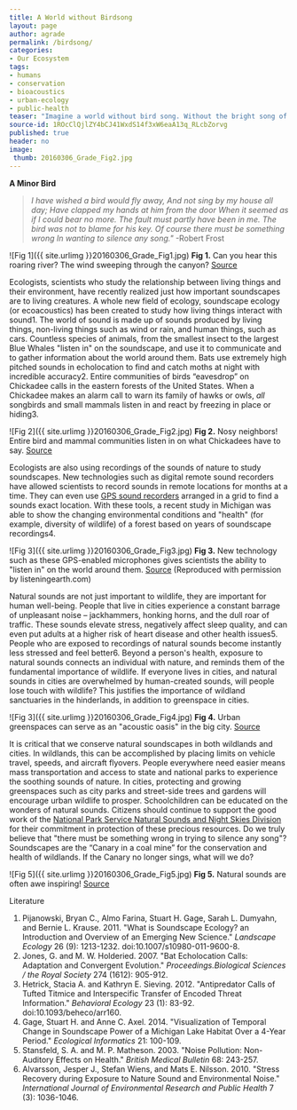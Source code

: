 ```yaml
---
title: A World without Birdsong
layout: page
author: agrade
permalink: /birdsong/
categories:
- Our Ecosystem
tags:
- humans
- conservation
- bioacoustics
- urban-ecology
- public-health
teaser: "Imagine a world without bird song. Without the bright song of the Chickadee, or the chorus of frogs, the roaring buzz of cicadas. For many people living in large cities, this is already a reality, and as many people move to cities, more and more will live with less natural sounds. This human disconnect from the natural “soundscape” (a given landscape of sound across space and through time) has far-reaching implications – from public health to wildlife conservation. As easy as it is to “tune out” this pressing issue, our most primal selves resonate with the power of natural sounds."
source-id: 1ROcClQjlZY4bCJ41WxdS14f3xW6eaA13q_RLcbZorvg
published: true
header: no
image:
 thumb: 20160306_Grade_Fig2.jpg
---
```

**A Minor Bird**
>*I have wished a bird would fly away,*
>*And not sing by my house all day;*
>*Have clapped my hands at him from the door*
>*When it seemed as if I could bear no more.*
>*The fault must partly have been in me.*
>*The bird was not to blame for his key.*
>*Of course there must be something wrong*
>*In wanting to silence any song."*
-Robert Frost

![Fig 1]({{ site.urlimg }}20160306_Grade_Fig1.jpg)
**Fig 1.** Can you hear this roaring river? The wind sweeping through the canyon? [Source](https://pixabay.com/p-442879/?no_redirect)

Ecologists, scientists who study the relationship between living things and their environment, have recently realized just how important soundscapes are to living creatures. A whole new field of ecology, soundscape ecology (or ecoacoustics) has been created to study how living things interact with sound1. The world of sound is made up of sounds produced by living things, non-living things such as wind or rain, and human things, such as cars. Countless species of animals, from the smallest insect to the largest Blue Whales "listen in" on the soundscape, and use it to communicate and to gather information about the world around them. Bats use extremely high pitched sounds in echolocation to find and catch moths at night with incredible accuracy2. Entire communities of birds “eavesdrop” on Chickadee calls in the eastern forests of the United States. When a Chickadee makes an alarm call to warn its family of hawks or owls, *all* songbirds and small mammals listen in and react by freezing in place or hiding3.  

![Fig 2]({{ site.urlimg }}20160306_Grade_Fig2.jpg)
**Fig 2.** Nosy neighbors! Entire bird and mammal communities listen in on what Chickadees have to say. [Source](https://www.flickr.com/photos/72005145@N00/3601484869) 

Ecologists are also using recordings of the sounds of nature to study soundscapes. New technologies such as digital remote sound recorders have allowed scientists to record sounds in remote locations for months at a time. They can even use [GPS sound recorders](http://www.ncbi.nlm.nih.gov/pmc/articles/PMC4100896/) arranged in a grid to find a sounds exact location. With these tools, a recent study in Michigan was able to show the changing environmental conditions and "health" (for example, diversity of wildlife) of a forest based on years of soundscape recordings4.

![Fig 3]({{ site.urlimg }}20160306_Grade_Fig3.jpg)
**Fig 3.** New technology such as these GPS-enabled microphones gives scientists the ability to "listen in" on the world around them. [Source](http://www.listeningearth.com/blog/the-pibo-an-experimental-diy-soundscape-microphone-array) (Reproduced with permission by listeningearth.com)

Natural sounds are not just important to wildlife, they are important for human well-being. People that live in cities experience a constant barrage of unpleasant noise – jackhammers, honking horns, and the dull roar of traffic. These sounds elevate stress, negatively affect sleep quality, and can even put adults at a higher risk of heart disease and other health issues5. People who are exposed to recordings of natural sounds become instantly less stressed and feel better6. Beyond a person's health, exposure to natural sounds connects an individual with nature, and reminds them of the fundamental importance of wildlife. If everyone lives in cities, and natural sounds in cities are overwhelmed by human-created sounds, will people lose touch with wildlife? This justifies the importance of wildland sanctuaries in the hinderlands, in addition to greenspace in cities.

![Fig 3]({{ site.urlimg }}20160306_Grade_Fig4.jpg)
**Fig 4.** Urban greenspaces can serve as an "acoustic oasis" in the big city. [Source](https://pixabay.com/static/uploads/photo/2015/09/09/18/25/bench-932343_960_720.jpg) 

It is critical that we conserve natural soundscapes in both wildlands and cities. In wildlands, this can be accomplished by placing limits on vehicle travel, speeds, and aircraft flyovers. People everywhere need easier means mass transportation and access to state and national parks to experience the soothing sounds of nature. In cities, protecting and growing greenspaces such as city parks and street-side trees and gardens will encourage urban wildlife to prosper. Schoolchildren can be educated on the wonders of natural sounds. Citizens should continue to support the good work of the [National Park Service Natural Sounds and Night Skies Division](http://www.nps.gov/orgs/1050/index.htm) for their commitment in protection of these precious resources. Do we truly believe that "there must be something wrong in trying to silence any song"? Soundscapes are the “Canary in a coal mine” for the conservation and health of wildlands. If the Canary no longer sings, what will we do? 

![Fig 5]({{ site.urlimg }}20160306_Grade_Fig5.jpg)
**Fig 5.** Natural sounds are often awe inspiring! [Source](https://upload.wikimedia.org/wikipedia/commons/f/f5/Howlsnow.jpg) 

Literature

1.	Pijanowski, Bryan C., Almo Farina, Stuart H. Gage, Sarah L. Dumyahn, and Bernie L. Krause. 2011. "What is Soundscape Ecology? an Introduction and Overview of an Emerging New Science." *Landscape Ecology* 26 (9): 1213-1232. doi:10.1007/s10980-011-9600-8.
2.	Jones, G. and M. W. Holderied. 2007. "Bat Echolocation Calls: Adaptation and Convergent Evolution." *Proceedings.Biological Sciences / the Royal Society* 274 (1612): 905-912.
3.	Hetrick, Stacia A. and Kathryn E. Sieving. 2012. "Antipredator Calls of Tufted Titmice and Interspecific Transfer of Encoded Threat Information." *Behavioral Ecology* 23 (1): 83-92. doi:10.1093/beheco/arr160.
4. Gage, Stuart H. and Anne C. Axel. 2014. "Visualization of Temporal Change in Soundscape Power of a Michigan Lake Habitat Over a 4-Year Period." *Ecological Informatics* 21: 100-109.
5.	Stansfeld, S. A. and M. P. Matheson. 2003. "Noise Pollution: Non-Auditory Effects on Health." *British Medical Bulletin* 68: 243-257.
6.	Alvarsson, Jesper J., Stefan Wiens, and Mats E. Nilsson. 2010. "Stress Recovery during Exposure to Nature Sound and Environmental Noise." *International Journal of Environmental Research and Public Health* 7 (3): 1036-1046.
